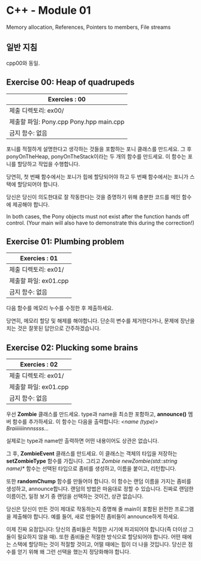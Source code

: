 # C++ - Module 01

Memory allocation, References, Pointers to members, File streams

## 일반 지침

cpp00와 동일.

## Exercise 00: Heap of quadrupeds

| Exercies : 00 |
| --- |
| 제출 디렉토리: ex00/ |
| 제출할 파일: Pony.cpp Pony.hpp main.cpp |
| 금지 함수: 없음 |

포니를 적절하게 설명한다고 생각하는 것들을 포함하는 포니 클래스를 만드세요. 그 후 ponyOnTheHeap, ponyOnTheStack이라는 두 개의 함수를 만드세요. 이 함수는 포니를 할당하고 작업을 수행합니다.

당연히, 첫 번째 함수에서는 포니가 힙에 할당되어야 하고 두 번째 함수에서는 포니가 스택에 할당되어야 합니다.

당신은 당신이 의도한대로 잘 작동한다는 것을 증명하기 위해 충분한 코드를 메인 함수에 제공해야 합니다.

In both cases, the Pony objects must not exist after the function hands off control.
(Your main will also have to demonstrate this during the correction!)

## Exercise 01: Plumbing problem

| Exercies : 01 |
| --- |
| 제출 디렉토리: ex01/ |
| 제출할 파일: ex01.cpp |
| 금지 함수: 없음 |

다음 함수를 메모리 누수를 수정한 후 제출하세요.

당연히, 메모리 할당 및 해제를 해야합니다. 단순히 변수를 제거한다거나, 문제에 장난을 치는 것은 잘못된 답안으로 간주하겠습니다.

## Exercise 02: Plucking some brains

| Exercies : 02 |
| --- |
| 제출 디렉토리: ex01/ |
| 제출할 파일: ex01.cpp |
| 금지 함수: 없음 |

우선 **Zombie** 클래스를 만드세요. type과 name을 최소한 포함하고, **announce()** 멤버 함수를 추가하세요. 이 함수는 다음을 출력합니다: *<name (type)> Braiiiiiiinnnssss...*

실제로는 type과 name만 출력하면 어떤 내용이어도 상관은 없습니다.

그 후, **ZombieEvent** 클래스를 만드세요. 이 클래스는 객체의 타입을 저장하는 **setZombieType** 함수를 가집니다. 그리고 **Zombie* newZombie(std::string name)** 함수는 선택된 타입으로 좀비를 생성하고, 이름을 붙이고, 리턴합니다.

또한 **randomChump** 함수를 만들어야 합니다. 이 함수는 랜덤 이름을 가지는 좀비를 생성하고, announce합니다. 랜덤의 방법은 마음대로 정할 수 있습니다. 진짜로 랜덤한 이름이건, 일정 보기 중 랜덤을 선택하는 것이건, 상관 없습니다.

당신은 당신이 만든 것이 제대로 작동하는지 증명해 줄 main이 포함된 완전한 프로그램을 제출해야 합니다. 예를 들어, 새로 만들어진 좀비들이 announce하게 하세요.

이제 진짜 요점입니다: 당신의 좀비들은 적절한 시기에 파괴되어야 합니다(즉 더이상 그들이 필요하지 않을 때). 또한 좀비들은 적절한 방식으로 할당되어야 합니다. 어떤 때에는 스택에 할당하는 것이 적절할 것이고, 어떨 때에는 힙이 더 나을 것입니다. 당신은 점수를 얻기 위해 왜 그런 선택을 했는지 정당화해야 합니다.